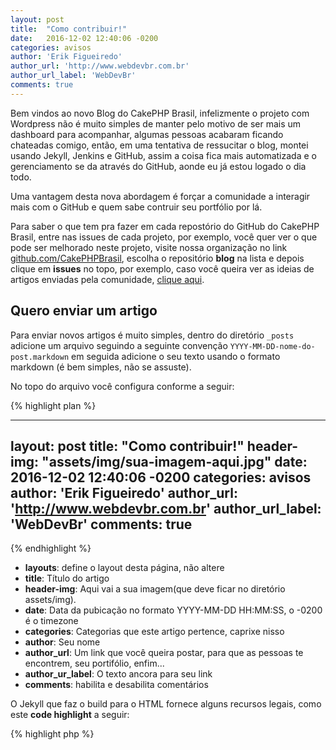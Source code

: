 ```yaml
---
layout: post
title:  "Como contribuir!"
date:   2016-12-02 12:40:06 -0200
categories: avisos
author: 'Erik Figueiredo'
author_url: 'http://www.webdevbr.com.br'
author_url_label: 'WebDevBr'
comments: true
---
```

Bem vindos ao novo Blog do CakePHP Brasil, infelizmente o projeto com Wordpress não é muito simples de manter pelo motivo de ser mais um dashboard para acompanhar, algumas pessoas acabaram ficando chateadas comigo, então, em uma tentativa de ressucitar o blog, montei usando Jekyll, Jenkins e GitHub, assim a coisa fica mais automatizada e o gerenciamento se da através do GitHub, aonde eu já estou logado o dia todo.

Uma vantagem desta nova abordagem é forçar a comunidade a interagir mais com o GitHub e quem sabe contruir seu portfólio por lá.

Para saber o que tem pra fazer em cada repostório do GitHub do CakePHP Brasil, entre nas issues de cada projeto, por exemplo, você quer ver o que pode ser melhorado neste projeto, visite nossa organização no link [github.com/CakePHPBrasil](https://github.com/CakePHPBrasil), escolha o repositório **blog** na lista e depois clique em **issues** no topo, por exemplo, caso você queira ver as ideias de artigos enviadas pela comunidade, [clique aqui](https://github.com/CakePHPBrasil/blog/issues?q=is%3Aopen+is%3Aissue+label%3Aarticle).

## Quero enviar um artigo

Para enviar novos artigos é muito simples, dentro do diretório `_posts` adicione um arquivo seguindo a seguinte convenção `YYYY-MM-DD-nome-do-post.markdown` em seguida adicione o seu texto usando o formato markdown (é bem simples, não se assuste).

No topo do arquivo você configura conforme a seguir:

{% highlight plan %}

---
layout: post
title:  "Como contribuir!"
header-img: "assets/img/sua-imagem-aqui.jpg"
date:   2016-12-02 12:40:06 -0200
categories: avisos
author: 'Erik Figueiredo'
author_url: 'http://www.webdevbr.com.br'
author_url_label: 'WebDevBr'
comments: true
---

{% endhighlight %}

 * **layouts**: define o layout desta página, não altere
 * **title**: Título do artigo
 * **header-img**: Aqui vai a sua imagem(que deve ficar no diretório assets/img).
 * **date**: Data da pubicação no formato YYYY-MM-DD HH:MM:SS, o -0200 é o timezone
 * **categories**: Categorias que este artigo pertence, caprixe nisso
 * **author**: Seu nome
 * **author_url**: Um link que você queira postar, para que as pessoas te encontrem, seu portifólio, enfim...
 * **author_ur_label**: O texto ancora para seu link
 * **comments**: habilita e desabilita comentários

O Jekyll que faz o build para o HTML fornece alguns recursos legais, como este **code highlight** a seguir:

{% highlight php %}
<?php

namespace App\Controller;

class UsersController extends AppController
{
    public function login()
    {
        /**...**/
    }
}

{% endhighlight %}

Assim que receber seu pull request vamos analizar e aceitar ou indicar correções, se necessário.

Precisa de ideias para artigos ou quer ajudar alguém, [clique aqui](https://github.com/CakePHPBrasil/blog/issues?q=is%3Aopen+is%3Aissue+label%3Aarticle).

Qualquer coisa fico a disposição de vocês!

Obs.: Não esqueçam de adicionar seu nome e um link no fim do artigo para que quem ler e quiser algum serviço ou trocar uma ideia com vocês, possam encontrá-los.

